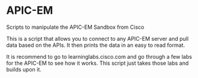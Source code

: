 # APIC-EM
Scripts to manipulate the APIC-EM Sandbox from Cisco

This is a script that allows you to connect to any APIC-EM server and pull data based on the APIs.  It then prints the data in an easy to read format.

It is recommend to go to learninglabs.cisco.com and go through a few labs for the APIC-EM to see how it works.  This script just takes those labs and builds upon it.


